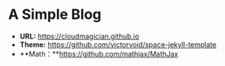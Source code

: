 # A Simple Blog 

* **URL:** https://cloudmagician.github.io
* **Theme:** https://github.com/victorvoid/space-jekyll-template
* **Math：**https://github.com/mathjax/MathJax